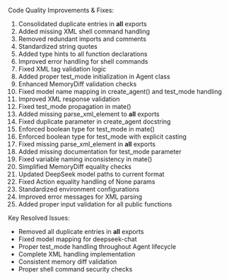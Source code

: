 Code Quality Improvements & Fixes:
1. Consolidated duplicate entries in __all__ exports
2. Added missing XML shell command handling
3. Removed redundant imports and comments
4. Standardized string quotes
5. Added type hints to all function declarations
6. Improved error handling for shell commands
7. Fixed XML tag validation logic
8. Added proper test_mode initialization in Agent class
9. Enhanced MemoryDiff validation checks
10. Fixed model name mapping in create_agent() and test_mode handling
11. Improved XML response validation
12. Fixed test_mode propagation in mate()
13. Added missing parse_xml_element to __all__ exports
14. Fixed duplicate parameter in create_agent docstring
15. Enforced boolean type for test_mode in mate()
15. Enforced boolean type for test_mode with explicit casting
16. Fixed missing parse_xml_element in __all__ exports
17. Added missing documentation for test_mode parameter
18. Fixed variable naming inconsistency in mate()
16. Simplified MemoryDiff equality checks
17. Updated DeepSeek model paths to current format
17. Fixed Action equality handling of None params
18. Standardized environment configurations
19. Improved error messages for XML parsing
20. Added proper input validation for all public functions

Key Resolved Issues:
- Removed all duplicate entries in __all__ exports
- Fixed model mapping for deepseek-chat
- Proper test_mode handling throughout Agent lifecycle
- Complete XML handling implementation
- Consistent memory diff validation
- Proper shell command security checks
